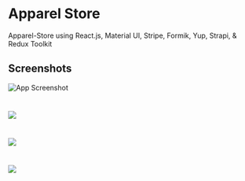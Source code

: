 
# Apparel Store

Apparel-Store using React.js, Material UI, Stripe, Formik, Yup, Strapi, & Redux Toolkit


## Screenshots

![App Screenshot](https://github.com/Momen-Ali/Apparel-store/blob/main/Gif.gif)
#
![](https://i.ibb.co/5cVFPrc/ph3.png)

#
![](https://i.ibb.co/DVGKvMd/screencapture-localhost-3000-2022-12-22-01-35-36.png)
#
![](https://i.ibb.co/6DQsGLc/screencapture-localhost-3000-checkout-2022-12-22-01-34-48.png)

